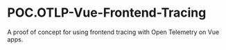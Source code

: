 # POC.OTLP-Vue-Frontend-Tracing
A proof of concept for using frontend tracing with Open Telemetry on Vue apps.

